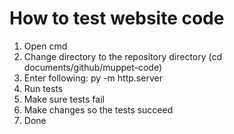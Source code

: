 # How to test website code

1. Open cmd
2. Change directory to the repository directory (cd documents/github/muppet-code)
4. Enter following: py -m http.server
5. Run tests
6. Make sure tests fail
7. Make changes so the tests succeed
8. Done
